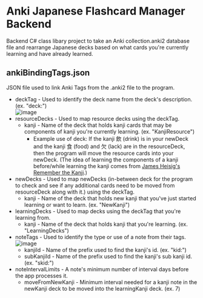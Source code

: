 # Anki Japanese Flashcard Manager Backend
Backend C# class libary project to take an Anki collection.anki2 database file and rearrange Japanese decks based on what cards you're currently learning and have already learned.

## ankiBindingTags.json
JSON file used to link Anki Tags from the .anki2 file to the program.
* deckTag - Used to identify the deck name from the deck's description. (ex. "deck:")  
![image](https://github.com/TMason11095/anki-japanese-flashcard-manager/assets/134988352/48edb903-1fdb-439c-a71c-de714f4b7380)
* resourceDecks - Used to map resource decks using the deckTag.
  * kanji - Name of the deck that holds kanji cards that may be components of kanji you're currently learning. (ex. "KanjiResource")
    * Example use of deck: If the kanji 飲 (drink) is in your newDeck and the kanji 食 (food) and 欠 (lack) are in the resourceDeck, then the program will move the resource cards into your newDeck. (The idea of learning the components of a kanji before/while learning the kanji comes from [James Heisig's Remember the Kanji](https://www.goodreads.com/book/show/53499726-remembering-the-kanji).)
* newDecks - Used to map newDecks (in-between deck for the program to check and see if any additional cards need to be moved from resourceDeck along with it.) using the deckTag.
  * kanji - Name of the deck that holds new kanji that you've just started learning or want to learn. (ex. "NewKanji")
* learningDecks - Used to map decks using the deckTag that you're learning from.
  * kanji - Name of the deck that holds kanji that you're learning. (ex. "LearningDecks")
* noteTags - Used to identify the type or use of a note from their tags.  
![image](https://github.com/TMason11095/anki-japanese-flashcard-manager/assets/134988352/757aeba4-2fba-4660-8d9e-1e48446a790f)
  * kanjiId - Name of the prefix used to find the kanji's id. (ex. "kid:")
  * subKanjiId - Name of the prefix used to find the kanji's sub kanji id. (ex. "skid:")
* noteIntervalLimits - A note's minimum number of interval days before the app processes it.
  * moveFromNewKanji - Minimum interval needed for a kanji note in the newKanji deck to be moved into the learningKanji deck. (ex. 7)
